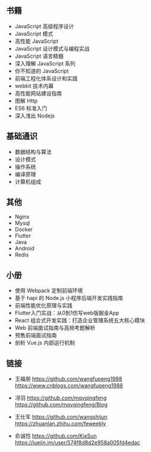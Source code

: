 ## 书籍
- JavaScript 高级程序设计
- JavaScript 模式
- 高性能 JavaScript
- JavaScript 设计模式与编程实战
- JavaScript 语言精髓
- 深入理解 JavaScript 系列
- 你不知道的 JavaScript
- 前端工程化体系设计和实践
- webkit 技术内幕
- 高性能网站建设指南
- 图解 Http
- ES6 标准入门
- 深入浅出 Nodejs

## 基础通识
- 数据结构与算法
- 设计模式
- 操作系统
- 编译原理
- 计算机组成

## 其他
- Nginx
- Mysql
- Docker
- Flutter
- Java
- Android
- Redis

## 小册
- 使用 Webpack 定制前端环境
- 基于 hapi 的 Node.js 小程序后端开发实践指南
- 前端性能优化原理与实践
- Flutter入门实战：从0到1仿写web版掘金App
- React 组合式开发实践：打造企业管理系统五大核心模块
- Web 前端面试指南与高频考题解析
- 预售前端面试指南
- 剖析 Vue.js 内部运行机制

## 链接
- 王福朋
https://github.com/wangfupeng1988
https://www.cnblogs.com/wangfupeng1988

- 冴羽
https://github.com/mqyqingfeng
https://github.com/mqyqingfeng/Blog

- 王仕军
https://github.com/wangshijun
https://zhuanlan.zhihu.com/feweekly

- 俞诚恺
https://github.com/KieSun
https://juejin.im/user/574f8d8d2e958a005fd4edac
